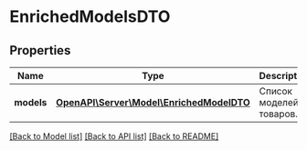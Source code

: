 # EnrichedModelsDTO

## Properties
Name | Type | Description | Notes
------------ | ------------- | ------------- | -------------
**models** | [**OpenAPI\Server\Model\EnrichedModelDTO**](EnrichedModelDTO.md) | Список моделей товаров. | 

[[Back to Model list]](../README.md#documentation-for-models) [[Back to API list]](../README.md#documentation-for-api-endpoints) [[Back to README]](../README.md)


